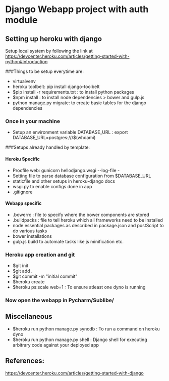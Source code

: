 # Django Webapp project with auth module

## Setting up heroku with django
Setup local system by following the link at https://devcenter.heroku.com/articles/getting-started-with-python#introduction

###Things to be setup everytime are:

+ virtualvenv
+ heroku toolbelt: pip install django-toolbelt
+ $pip install -r requirements.txt : to install python packages
+ $npm install : to install node dependencies > bower and gulp.js
+ python manage.py migrate: to create basic tables for the django dependencies
### Once in your machine

+ Setup an environment variable DATABASE_URL : export DATABASE_URL=postgres:///$(whoami)

###Setups already handled by template:
#### Heroku Specific
- Procfile
web: gunicorn hellodjango.wsgi --log-file -
- Setting file to parse database configuration from $DATABASE_URL
- staticfile and other setups in heroku-django docs
- wsgi.py to enable configs done in app
- .gitignore

#### Webapp specific
- .bowerrc : file to specify where the bower components are stored
- .buildpacks : file to tell heroku which all frameworks need to be installed
- node essential packages as described in package.json and postScript to do various tasks
- bower installations
- gulp.js build to automate tasks like js minification etc.

### Heroku app creation and git
- $git init
- $git add .
- $git commit -m "initial commit"
- $heroku create
- $heroku ps:scale web=1 : To ensure atleast one dyno is running

### Now open the webapp in Pycharm/Sublibe/<your favorite editor>

## Miscellaneous
- $heroku run python manage.py syncdb : To run a command on heroku dyno
- $heroku run python manage.py shell : Django shell for executing arbitrary code against your deployed app

## References:
https://devcenter.heroku.com/articles/getting-started-with-django



